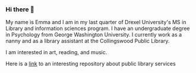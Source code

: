 ### Hi there 👋

My name is Emma and I am in my last quarter of Drexel University's MS in Library and information sciences program.
I have an undergraduate degree in Psychology from George Washington University. 
I currently work as a nanny and as a library assistant at the Collingswood Public Library. 

I am interested in art, reading, and music. 

Here is a [link](https://github.com/MCLD/greatreadingadventure) to an interesting repository about public library services

<!--
**emmaktallman/emmaktallman** is a ✨ _special_ ✨ repository because its `README.md` (this file) appears on your GitHub profile.

Here are some ideas to get you started:

- 🔭 I’m currently working on ...
- 🌱 I’m currently learning ...
- 👯 I’m looking to collaborate on ...
- 🤔 I’m looking for help with ...
- 💬 Ask me about ...
- 📫 How to reach me: ...
- 😄 Pronouns: ...
- ⚡ Fun fact: ...
-->
